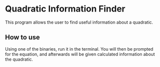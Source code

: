 # Quadratic Information Finder
This program allows the user to find useful information about a quadratic.

## How to use
Using one of the binaries, run it in the terminal. You will then be prompted for the equation, and afterwards will be given calculated information about the quadratic.
